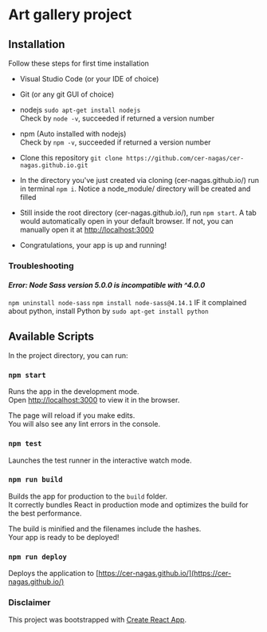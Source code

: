 # Art gallery project

## Installation

Follow these steps for first time installation

- Visual Studio Code (or your IDE of choice)

- Git (or any git GUI of choice)

- nodejs `sudo apt-get install nodejs`\
Check by `node -v`, succeeded if returned a version number

- npm (Auto installed with nodejs)\
Check by `npm -v`, succeeded if returned a version number

- Clone this repository `git clone https://github.com/cer-nagas/cer-nagas.github.io.git`

- In the directory you've just created via cloning (cer-nagas.github.io/) run in terminal `npm i`. Notice a node_module/ directory will be created and filled

- Still inside the root directory (cer-nagas.github.io/), run `npm start`. A tab would automatically open in your default browser. If not, you can manually open it at [http://localhost:3000](http://localhost:3000)

- Congratulations, your app is up and running!


### Troubleshooting
#### *Error: Node Sass version 5.0.0 is incompatible with ^4.0.0* 
`npm uninstall node-sass`
`npm install node-sass@4.14.1`
IF it complained about python, install Python by `sudo apt-get install python`


## Available Scripts

In the project directory, you can run:

### `npm start`

Runs the app in the development mode.\
Open [http://localhost:3000](http://localhost:3000) to view it in the browser.

The page will reload if you make edits.\
You will also see any lint errors in the console.

### `npm test`

Launches the test runner in the interactive watch mode.

### `npm run build`

Builds the app for production to the `build` folder.\
It correctly bundles React in production mode and optimizes the build for the best performance.

The build is minified and the filenames include the hashes.\
Your app is ready to be deployed!

### `npm run deploy`

Deploys the application to [https://cer-nagas.github.io/](https://cer-nagas.github.io/)

### Disclaimer
This project was bootstrapped with [Create React App](https://github.com/facebook/create-react-app).